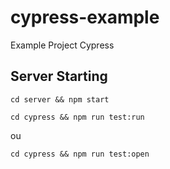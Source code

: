 # cypress-example
Example Project Cypress


## Server Starting

```
cd server && npm start
````

```
cd cypress && npm run test:run
```
ou 

```
cd cypress && npm run test:open
```

